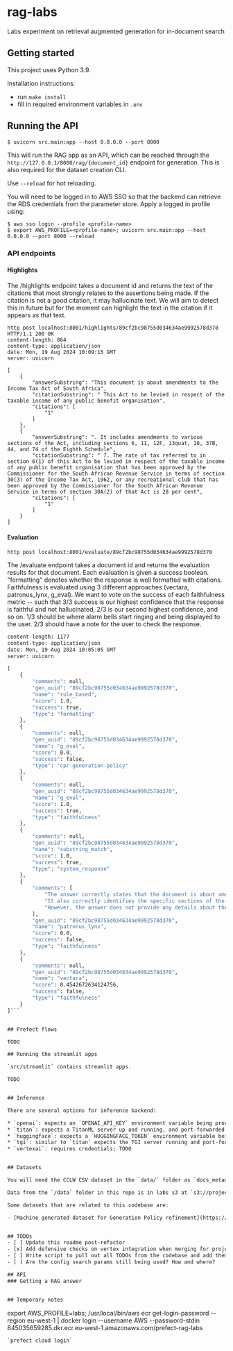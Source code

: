 # rag-labs

Labs experiment on retrieval augmented generation for in-document search

## Getting started

This project uses Python 3.9.

Installation instructions:

* run `make install`
* fill in required environment variables in `.env`

## Running the API

```
$ uvicorn src.main:app --host 0.0.0.0 --port 8000
```

This will run the RAG app as an API, which can be reached through the `http://127.0.0.1/8000/rag/{document_id}` endpoint for generation. This is also required for the dataset creation CLI.

Use `--reload` for hot reloading. 

You will need to be logged in to AWS SSO so that the backend can retrieve the RDS credentials from the parameter store. Apply a logged in profile using:

```
$ aws sso login --profile <profile-name>
$ export AWS_PROFILE=<profile-name>; uvicorn src.main:app --host 0.0.0.0 --port 8000 --reload
```

### API endpoints

#### Highlights 
The /highlights endpoint takes a document id and returns the text of the citations that most strongly relates to the assertions being made. If the citation is not a good citation, it may hallucinate text. We will aim to detect this in future but for the moment can highlight the text in the citation if it appears as that text. 

```
http post localhost:8001/highlights/89cf2bc98755d034634ae9992578d370
HTTP/1.1 200 OK
content-length: 864
content-type: application/json
date: Mon, 19 Aug 2024 10:09:15 GMT
server: uvicorn

[
    {
        "answerSubstring": "This document is about amendments to the Income Tax Act of South Africa",
        "citationSubstring": " This Act to be levied in respect of the taxable income of any public benefit organisation",
        "citations": [
            "1"
        ]
    },
    {
        "answerSubstring": ". It includes amendments to various sections of the Act, including sections 6, 11, 12F, 13quat, 18, 37B, 44, and 74 of the Eighth Schedule",
        "citationSubstring": " 7. The rate of tax referred to in section 6(1) of this Act to be levied in respect of the taxable income of any public benefit organisation that has been approved by the Commissioner for the South African Revenue Service in terms of section 30(3) of the Income Tax Act, 1962, or any recreational club that has been approved by the Commissioner for the South African Revenue Service in terms of section 30A(2) of that Act is 28 per cent",
        "citations": [
            "1"
        ]
    }
]
```

#### Evaluation
`http post localhost:8001/evaluate/89cf2bc98755d034634ae9992578d370`

The /evaluate endpoint takes a document id and returns the evaluation results for that document. Each evaluation is given a success boolean. "formatting" denotes whether the response is well formatted with citations. Faithfulness is evaluated using 3 different approaches (vectara, patronus_lynx, g_eval). We want to vote on the success of each faithfulness metric -- such that 3/3 success is our highest confidence that the response is faithful and not hallucinated, 2/3 is our second highest confidence, and so on. 1/3 should be where alarm bells start ringing and being displayed to the user. 2/3 should have a note for the user to check the response. 

```HTTP/1.1 200 OK
content-length: 1177
content-type: application/json
date: Mon, 19 Aug 2024 10:05:05 GMT
server: uvicorn

[
    {
        "comments": null,
        "gen_uuid": "89cf2bc98755d034634ae9992578d370",
        "name": "rule_based",
        "score": 1.0,
        "success": true,
        "type": "formatting"
    },
    {
        "comments": null,
        "gen_uuid": "89cf2bc98755d034634ae9992578d370",
        "name": "g_eval",
        "score": 0.0,
        "success": false,
        "type": "cpr-generation-policy"
    },
    {
        "comments": null,
        "gen_uuid": "89cf2bc98755d034634ae9992578d370",
        "name": "g_eval",
        "score": 1.0,
        "success": true,
        "type": "faithfulness"
    },
    {
        "comments": null,
        "gen_uuid": "89cf2bc98755d034634ae9992578d370",
        "name": "substring_match",
        "score": 1.0,
        "success": true,
        "type": "system_response"
    },
    {
        "comments": [
            "The answer correctly states that the document is about amendments to the Income Tax Act of South Africa.",
            "It also correctly identifies the specific sections of the Act that are being amended.",
            "However, the answer does not provide any details about the nature of the amendments, which is an important aspect of understanding what the document is about."
        ],
        "gen_uuid": "89cf2bc98755d034634ae9992578d370",
        "name": "patronus_lynx",
        "score": 0.0,
        "success": false,
        "type": "faithfulness"
    },
    {
        "comments": null,
        "gen_uuid": "89cf2bc98755d034634ae9992578d370",
        "name": "vectara",
        "score": 0.4542672634124756,
        "success": false,
        "type": "faithfulness"
    }
]```


## Prefect flows

TODO

## Running the streamlit apps

`src/streamlit` contains streamlit apps.

TODO


## Inference 

There are several options for inference backend:

* `openai`: expects an `OPENAI_API_KEY` environment variable being provided
* `titan`: expects a TitanML server up and running, and port-forwarded to the local machine (by default on `127.0.0.1:3000`)
* `huggingface`: expects a `HUGGINGFACE_TOKEN` environment variable being set. Furthermore setting the `HUGGINGFACE_MODEL` variable can change the model used for serving (by default `mistralai/Mistral-7B-Instruct-v0.2`)
* `tgi`: similar to `titan` expects the TGI server running and port-forwarded to the local machine
* `vertexai`: requires credentials; TODO 


## Datasets

You will need the CCLW CSV dataset in the `data/` folder as `docs_metadata.csv`. 

Data from the `/data` folder in this repo is in labs s3 at `s3://project-rag`.

Some datasets that are related to this codebase are:

- [Machine generated dataset for Generation Policy refinement](https://huggingface.co/datasets/ClimatePolicyRadar/rag-machine-generated-dataset-mvp)


## TODOs
- [ ] Update this readme post-refactor 
- [x] Add defensive checks on vertex integration when merging for project_id and endpoint_id if they're not provided 
- [ ] Write script to pull out all TODOs from the codebase and add them to this readme
- [ ] Are the config search params still being used? How and where? 

## API
### Getting a RAG answer


## Temporary notes

```
export AWS_PROFILE=labs; /usr/local/bin/aws ecr get-login-password --region eu-west-1 | docker login --username AWS --password-stdin 845035659285.dkr.ecr.eu-west-1.amazonaws.com/prefect-rag-labs
```
`prefect cloud login`